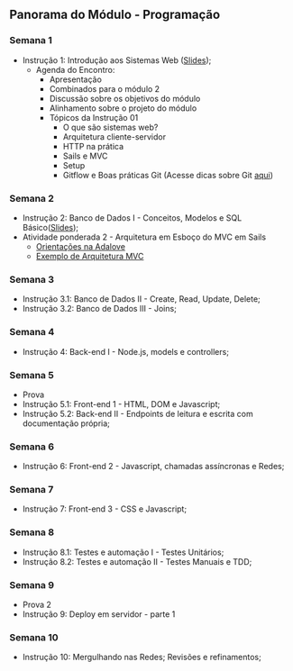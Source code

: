 ## Panorama do Módulo - Programação

### Semana 1
- Instrução 1: Introdução aos Sistemas Web ([Slides](https://drive.google.com/file/d/1ahlSRPVw7F503nEQ_1Rm4qsg7wcGTxuD/view?usp=drive_link));
  - Agenda do Encontro:
    - Apresentação
    - Combinados para o módulo 2
    - Discussão sobre os objetivos do módulo
    - Alinhamento sobre o projeto do módulo
    - Tópicos da Instrução 01
       - O que são sistemas web?
       - Arquitetura cliente-servidor
       - HTTP na prática
       - Sails e MVC
       - Setup
       - Gitflow e Boas práticas Git (Acesse dicas sobre Git [aqui](https://github.com/kterra/Inteli-2024-1B/blob/main/materiais/dicas-git/README.md))


### Semana 2
- Instrução 2: Banco de Dados I - Conceitos, Modelos e SQL Básico([Slides](https://drive.google.com/file/d/1XhHbDjkNi8Kj_cbdHsM9nsn9c5urVEMF/view?usp=drive_link));
- Atividade ponderada 2 - Arquitetura em Esboço do MVC em Sails
  - [Orientações na Adalove](https://adalove.inteli.edu.br/academic-life)
  - [Exemplo de Arquitetura MVC](https://github.com/kterra/Inteli-2024-1B/blob/main/materiais/ponderada-2/README.md)

### Semana 3
- Instrução 3.1: Banco de Dados II - Create, Read, Update, Delete;
- Instrução 3.2: Banco de Dados III - Joins; 

### Semana 4
- Instrução 4: Back-end I - Node.js, models e controllers;

### Semana 5
- Prova
- Instrução 5.1: Front-end 1 - HTML, DOM e Javascript;
- Instrução 5.2: Back-end II - Endpoints de leitura e escrita com documentação própria;

### Semana 6
- Instrução 6: Front-end 2 - Javascript, chamadas assíncronas e Redes;
 
### Semana 7
- Instrução 7: Front-end 3 - CSS e Javascript;

### Semana 8 
- Instrução 8.1: Testes e automação I - Testes Unitários;
- Instrução 8.2: Testes e automação II - Testes Manuais e TDD;

### Semana 9
- Prova 2
- Instrução 9: Deploy em servidor - parte 1

### Semana 10
- Instrução 10: Mergulhando nas Redes; Revisões e refinamentos;
